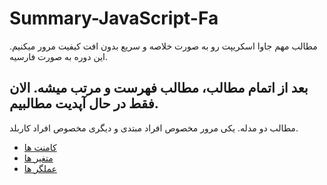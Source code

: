 # Summary-JavaScript-Fa
مطالب مهم جاوا اسکریپت رو به صورت خلاصه و سریع بدون افت کیفیت مرور میکنیم. این دوره به صورت فارسیه.

## **بعد از اتمام مطالب، مطالب فهرست و مرتب میشه. الان فقط در حال آپدیت مطالبیم.**

مطالب دو مدله. یکی مرور مخصوص افراد مبتدی و دیگری مخصوص افراد کاربلد.

  - [کامنت ها](Comments.md)
  - [متغیر ها](Variables.md)
  - [عملگر ها](Operators.md)
